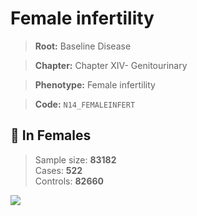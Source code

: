 # Female infertility

> **Root:** Baseline Disease  

> **Chapter:** Chapter XIV- Genitourinary  

> **Phenotype:** Female infertility  

> **Code:** `N14_FEMALEINFERT`

## 👩 In Females  
> Sample size: **83182**  
> Cases: **522**  
> Controls: **82660**
<img src="/Disease/Figures/ALL/Baseline/N14_FEMALEINFERT.png"/>
<CsvTable src="/Disease_Data/ALL/Baseline/LG_N14_FEMALEINFERT.csv" label="🔍 View full results" />
